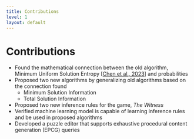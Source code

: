 ```yaml
---
title: Contributions
level: 1
layout: default
---
```

<!--suppress HtmlUnknownTag -->

# Contributions

<v-clicks>

- Found the mathematical connection between the old algorithm, Minimum Uniform Solution Entropy [[Chen et al., 2023](https://ojs.aaai.org/index.php/AIIDE/article/view/27499/27272)] and probabilities
- Proposed two new algorithms by generalizing old algorithms based on the connection found
    - Minimum Solution Information
    - Total Solution Information
- Proposed two new inference rules for the game, _The Witness_
- Verified machine learning model is capable of learning inference rules and be used in proposed algorithms
- Developed a puzzle editor that supports exhaustive procedural content generation (EPCG) queries

</v-clicks>
